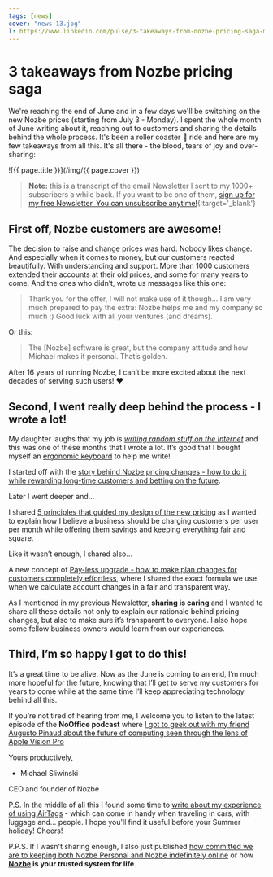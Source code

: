 ```yaml
---
tags: [news]
cover: "news-13.jpg"
l: https://www.linkedin.com/pulse/3-takeaways-from-nozbe-pricing-saga-michael-sliwinski
---
```


# 3 takeaways from Nozbe pricing saga

We're reaching the end of June and in a few days we'll be switching on the new Nozbe prices (starting from July 3 - Monday). I spent the whole month of June writing about it, reaching out to customers and sharing the details behind the whole process. It's been a roller coaster 🎢 ride and here are my few takeaways from all this. It's all there - the blood, tears of joy and over-sharing:

<!--More-->

![{{ page.title }}](/img/{{ page.cover }})

> **Note:** this is a transcript of the email Newsletter I sent to my 1000+ subscribers a while back. If you want to be one of them, [sign up for my free Newsletter. You can unsubscribe anytime!](https://michael.gratis/n){:target='_blank'}

## First off, Nozbe customers are awesome!

The decision to raise and change prices was hard. Nobody likes change. And especially when it comes to money, but our customers reacted beautifully. With understanding and support. More than 1000 customers extended their accounts at their old prices, and some for many years to come. And the ones who didn’t, wrote us messages like this one:

> Thank you for the offer, I will not make use of it though… I am very much prepared to pay the extra: Nozbe helps me and my company so much :) Good luck with all your ventures (and dreams).

Or this:

> The [Nozbe] software is great, but the company attitude and how Michael makes it personal. That’s golden.

After 16 years of running Nozbe, I can’t be more excited about the next decades of serving such users! ❤️ 

## Second, I went really deep behind the process - I wrote a lot!

My daughter laughs that my job is *[writing random stuff on the Internet](/dad/)* and this was one of these months that I wrote a lot. It’s good that I bought myself an [ergonomic keyboard](/ergo) to help me write!

I started off with the [story behind Nozbe pricing changes - how to do it while rewarding long-time customers and betting on the future](/pricing-new/).

Later I went deeper and…

I shared [5 principles that guided my design of the new pricing](/pricing-how) as I wanted to explain how I believe a business should be charging customers per user per month while offering them savings and keeping everything fair and square.

Like it wasn’t enough, I shared also…

A new concept of [Pay-less upgrade - how to make plan changes for customers completely effortless](/payless/), where I shared the exact formula we use when we calculate account changes in a fair and transparent way.

As I mentioned in my previous Newsletter, **sharing is caring** and I wanted to share all these details not only to explain our rationale behind pricing changes, but also to make sure it’s transparent to everyone. I also hope some fellow business owners would learn from our experiences.

## Third, I’m so happy I get to do this!

It’s a great time to be alive. Now as the June is coming to an end, I’m much more hopeful for the future, knowing that I’ll get to serve my customers for years to come while at the same time I’ll keep appreciating technology behind all this.

If you’re not tired of hearing from me, I welcome you to listen to the latest episode of the **NoOffice podcast** where [I got to geek out with my friend Augusto Pinaud about the future of computing seen through the lens of Apple Vision Pro](/noofficefm-45/)

Yours productively,

- Michael Sliwinski

CEO and founder of Nozbe

P.S. In the middle of all this I found some time to [write about my experience of using AirTags](/airtags/) - which can come in handy when traveling in cars, with luggage and… people. I hope you'll find it useful before your Summer holiday! Cheers!

P.P.S. If I wasn't sharing enough, I also just published [how committed we are to keeping both Nozbe Personal and Nozbe indefinitely online](/forlife/) or how **[Nozbe][n] is your trusted system for life**.

[n]: https://michael.gratis/nozbe
[np]: https://michael.gratis/nozbepersonal